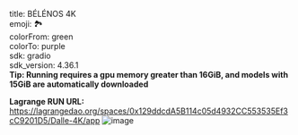 title: BÉLÉNOS 4K  
emoji: 🏞️   
colorFrom: green  
colorTo: purple  
sdk: gradio  
sdk_version: 4.36.1  
**Tip: Running requires a gpu memory greater than 16GiB, and models with 15GiB are automatically downloaded**

**Lagrange RUN URL:**
https://lagrangedao.org/spaces/0x129ddcdA5B114c05d4932CC553535Ef3cC9201D5/Dalle-4K/app
![image](https://github.com/user-attachments/assets/ee17da9c-5fa0-4add-8012-1273ada79181)

